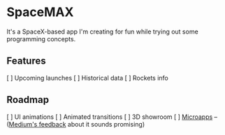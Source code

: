 # SpaceMAX

It's a SpaceX-based app I'm creating for fun while trying out some programming concepts.

## Features

[ ] Upcoming launches
[ ] Historical data
[ ] Rockets info

## Roadmap

[ ] UI animations
[ ] Animated transitions
[ ] 3D showroom
[ ] [Microapps](https://increment.com/mobile/microapps-architecture/) – ([Medium's feedback](https://medium.engineering/evolution-of-the-medium-ios-app-architecture-8b6090f4508e) about it sounds promising)
 
